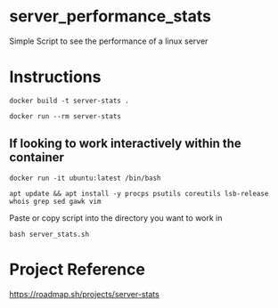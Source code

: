 # server_performance_stats
Simple Script to see the performance of a linux server

# Instructions
`docker build -t server-stats .`

`docker run --rm server-stats`

## If looking to work interactively within the container
`docker run -it ubuntu:latest /bin/bash`

`apt update && apt install -y procps psutils coreutils lsb-release whois grep sed gawk vim`

Paste or copy script into the directory you want to work in

`bash server_stats.sh`

# Project Reference
https://roadmap.sh/projects/server-stats